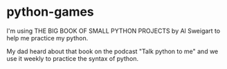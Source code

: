 # python-games

I'm using THE BIG BOOK OF SMALL PYTHON PROJECTS by Al Sweigart to help me practice my python.

My dad heard about that book on the podcast "Talk python to me" and we use it weekly to practice the syntax of python.
